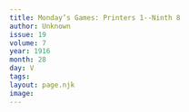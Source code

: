 ```yaml
---
title: Monday’s Games: Printers 1--Ninth 8
author: Unknown
issue: 19
volume: 7
year: 1916
month: 28
day: V
tags:
layout: page.njk
image:
---
```

